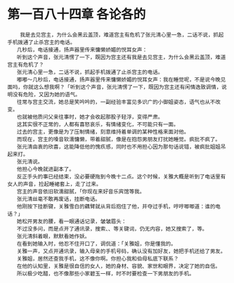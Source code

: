 # 第一百八十四章 各论各的
        我是去见宫主，为什么会黑云盖顶，难道宫主有危机了张元清心里一急，二话不说，抓起手机拨通了止杀宫主的电话。
       几秒后，电话接通，扬声器里传来慵懒娇媚的悦耳女声：
       听到这个声音，张元清愣了一下，既因为宫主还有我是去见宫主，为什么会黑云盖顶，难道宫主有危机了？
       张元清心里一急，二话不说，抓起手机拨通了止杀宫主的电话。
       嘟嘟～几秒后，电话接通，扬声器里传来慵懒娇媚的悦耳女声：我在睡觉呢，不是说今晚见面吗，你就这么想我啊？「听到这个声音，张元清愣了一下，既因为宫主还有闲情逸致调情，说明没有危险，又因为她的语气。
       往常与宫主交流，她总是笑吟吟的，一副经验丰富见多识广的小御姐姿态，语气也从不改变。
       也就被他质问父亲往事时，她才会收起那股子轻浮，变得严肃。
       这其实很不正常的，人都有喜怒哀乐，有情绪变化，不可能只有一面。
       过去的宫主，更像是为了压制情绪，刻意维持着单调的某种性格来面对他。
       而现在，宫主的嗓音软濡慵懒，带着甜腻，像是在抱怨男朋友打扰她睡觉。疯批不疯了。
       张元清由衷的欣喜，这能降低他的愧疚感，同时也不用担心因为那句话说错，被疯批姐姐吊起来打。
       张元清说。
       他担心今晚就进副本了。
       反正手头的事已经结束，没必要硬拖到今晚十二点。这个时候，关雅大概是听到了电话里有女人的声音，捡起睡裙套上，走了过来。
       宫主的声音依旧软濡甜腻，「你现在来好音乐宾馆等我。
       张元清丝毫不敢再废话，挂断电话。
       他刚按下挂断键，关雅雪白的藕臂就从背后抱住了他，并夺过手机，哼哼唧唧道：谁的电话？」
       她松开男友的腰，看一眼通话记录，皱皱眉头：
       不过没多问，而是点开了通讯录，搜索、、等关键词，仍无内容，她又搜索了，等。
       张元清斜着眼，默默看她作妖。
       在看到她输入时，他忍不住开口了，调侃道：「关雅姐，你是懂我的。
       关雅一声，又点开通讯录，输入母亲的手机号码，确认没有加好友，她把手机还给了男友。
       关雅姐，居然还查我手机，这不像你啊。你担心我和伯母私底下联系？
       在他的认知里，关雅是很自信的女人，她的身材、容貌、家世和眼界，决定了她的自信。
       所以极少吃醋，也不像那些小家碧玉一样，时不时要检查一下男朋友的手机。